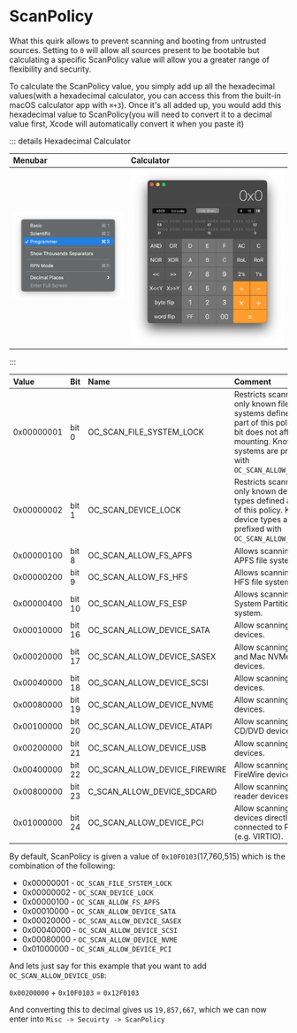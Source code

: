 # ScanPolicy

What this quirk allows to prevent scanning and booting from untrusted sources. Setting to `0` will allow all sources present to be bootable but calculating a specific ScanPolicy value will allow you a greater range of flexibility and security.

To calculate the ScanPolicy value, you simply add up all the hexadecimal values(with a hexadecimal calculator, you can access this from the built-in macOS calculator app with `⌘+3`). Once it's all added up, you would add this hexadecimal value to ScanPolicy(you will need to convert it to a decimal value first, Xcode will automatically convert it when you paste it)

::: details Hexadecimal Calculator

| Menubar | Calculator |
| :--- | :--- |
| ![](../../images/post-install/security-md/meubar.png) | ![](../../images/post-install/security-md/app.png) |

:::

| Value | Bit | Name | Comment |
| :--- | :--- | :--- | :--- |
| 0x00000001 | bit 0 | OC_SCAN_FILE_SYSTEM_LOCK | Restricts scanning to only known file systems defined as a part of this policy. This bit does not affect dmg mounting. Known file systems are prefixed with `OC_SCAN_ALLOW_FS_`. |
| 0x00000002 | bit 1 | OC_SCAN_DEVICE_LOCK | Restricts scanning to only known device types defined as a part of this policy. Known device types are prefixed with `OC_SCAN_ALLOW_DEVICE_`. |
| 0x00000100 | bit 8 | OC_SCAN_ALLOW_FS_APFS | Allows scanning of APFS file system. |
| 0x00000200 | bit 9 | OC_SCAN_ALLOW_FS_HFS | Allows scanning of HFS file system. |
| 0x00000400 | bit 10 | OC_SCAN_ALLOW_FS_ESP | Allows scanning of EFI System Partition file system. |
| 0x00010000 | bit 16 | OC_SCAN_ALLOW_DEVICE_SATA | Allow scanning SATA devices. |
| 0x00020000 | bit 17 | OC_SCAN_ALLOW_DEVICE_SASEX | Allow scanning SAS and Mac NVMe devices. |
| 0x00040000 | bit 18 | OC_SCAN_ALLOW_DEVICE_SCSI | Allow scanning SCSI devices. |
| 0x00080000 | bit 19 | OC_SCAN_ALLOW_DEVICE_NVME | Allow scanning NVMe devices. |
| 0x00100000 | bit 20 | OC_SCAN_ALLOW_DEVICE_ATAPI | Allow scanning CD/DVD devices. |
| 0x00200000 | bit 21 | OC_SCAN_ALLOW_DEVICE_USB | Allow scanning USB devices. |
| 0x00400000 | bit 22 | OC_SCAN_ALLOW_DEVICE_FIREWIRE | Allow scanning FireWire devices. |
| 0x00800000 | bit 23 | C_SCAN_ALLOW_DEVICE_SDCARD | Allow scanning card reader devices. |
| 0x01000000 | bit 24 | OC_SCAN_ALLOW_DEVICE_PCI | Allow scanning devices directly connected to PCI bus (e.g. VIRTIO). |

By default, ScanPolicy is given a value of `0x10F0103`(17,760,515) which is the combination of the following:

* 0x00000001 - `OC_SCAN_FILE_SYSTEM_LOCK` 
* 0x00000002 - `OC_SCAN_DEVICE_LOCK` 
* 0x00000100 - `OC_SCAN_ALLOW_FS_APFS` 
* 0x00010000 - `OC_SCAN_ALLOW_DEVICE_SATA` 
* 0x00020000 - `OC_SCAN_ALLOW_DEVICE_SASEX`
* 0x00040000 - `OC_SCAN_ALLOW_DEVICE_SCSI` 
* 0x00080000 - `OC_SCAN_ALLOW_DEVICE_NVME` 
* 0x01000000 - `OC_SCAN_ALLOW_DEVICE_PCI` 

And lets just say for this example that you want to add `OC_SCAN_ALLOW_DEVICE_USB`:

`0x00200000` + `0x10F0103` = `0x12F0103`

And converting this to decimal gives us `19,857,667`, which we can now enter into `Misc -> Secuirty -> ScanPolicy`
